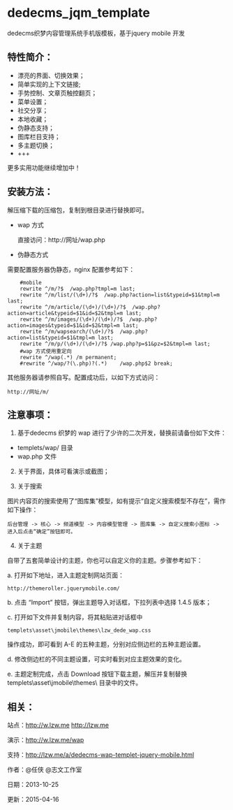 dedecms_jqm_template
====================

dedecms织梦内容管理系统手机版模板，基于jquery mobile 开发

特性简介：
----------------------------
- 漂亮的界面、切换效果；
- 简单实现的上下文链接;
- 手势控制、文章页触控翻页；
- 菜单设置；
- 社交分享；
- 本地收藏；
- 伪静态支持；
- 图库栏目支持；
- 多主题切换；
- +++

更多实用功能继续增加中！

安装方法：
----------------------------

解压缩下载的压缩包，复制到根目录进行替换即可。

- wap 方式

	直接访问：http://网址/wap.php

- 伪静态方式

需要配置服务器伪静态，nginx 配置参考如下：
```
	#mobile
	rewrite ^/m/?$  /wap.php?tmpl=m last;
	rewrite ^/m/list/(\d+)/?$  /wap.php?action=list&typeid=$1&tmpl=m last;
	rewrite ^/m/article/(\d+)/(\d+)/?$  /wap.php?action=article&typeid=$1&id=$2&tmpl=m last;
	rewrite ^/m/images/(\d+)/(\d+)/?$  /wap.php?action=images&typeid=$1&id=$2&tmpl=m last;
	rewrite ^/m/wapsearch/(\d+)/?$  /wap.php?action=list&typeid=$1&tmpl=m last;
	rewrite ^/m/p/(\d+)/(\d+)/?$ /wap.php?p=$1&pz=$2&tmpl=m last;
	#wap 方式使用重定向
	rewrite ^/wap(.*) /m permanent;
	#rewrite ^/wap/?(\.php)?(.*)    /wap.php$2 break;
```

其他服务器请参照自写。配置成功后，以如下方式访问：

	http://网址/m/

注意事项：
----------------------------
1. 基于dedecms 织梦的 wap 进行了少许的二次开发，替换前请备份如下文件：

- templets/wap/ 目录
- wap.php 文件

2. 关于界面，具体可看演示或截图；

3. 关于搜索

图片内容页的搜索使用了“图库集”模型，如有提示“自定义搜索模型不存在”，需作如下操作：

	后台管理 -> 核心 -> 频道模型 -> 内容模型管理 -> 图库集 -> 自定义搜索小图标 -> 进入后点击“确定”按钮即可。

4. 关于主题

自带了五套简单设计的主题，你也可以自定义你的主题。步骤参考如下：

a. 打开如下地址，进入主题定制网站页面：

	http://themeroller.jquerymobile.com/

b. 点击 “Import” 按钮，弹出主题导入对话框，下拉列表中选择 1.4.5 版本；

c. 打开如下文件并复制内容，将其粘贴进对话框中

	templets\asset\jmobile\themes\lzw_dede_wap.css

操作成功，即可看到 A-E 的五种主题，分别对应侧边栏的五种主题设置。

d. 修改侧边栏的不同主题设置，可实时看到对应主题效果的变化。

e. 主题定制完成，点击 Download 按钮下载主题，解压并复制替换 templets\asset\jmobile\themes\ 目录中的文件。

相关：
----------------------------
站点：http://w.lzw.me        http://lzw.me

演示：http://w.lzw.me/wap

支持：http://lzw.me/a/dedecms-wap-templet-jquery-mobile.html

作者：@任侠 @志文工作室

日期：2013-10-25

更新：2015-04-16
